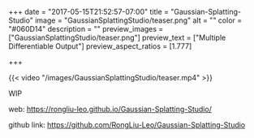 +++
date = "2017-05-15T21:52:57-07:00"
title = "Gaussian-Splatting-Studio"
image = "GaussianSplattingStudio/teaser.png"
alt = ""
color = "#060D14"
description = ""
preview_images = ["GaussianSplattingStudio/teaser.png"]
preview_text = ["Multiple Differentiable Output"]
preview_aspect_ratios = [1.777]

+++

{{< video "/images/GaussianSplattingStudio/teaser.mp4" >}}



WIP



web: https://rongliu-leo.github.io/Gaussian-Splatting-Studio/

github link:  https://github.com/RongLiu-Leo/Gaussian-Splatting-Studio
